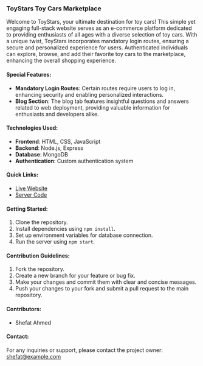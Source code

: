 ### ToyStars Toy Cars Marketplace

Welcome to ToyStars, your ultimate destination for toy cars! This simple yet engaging full-stack website serves as an e-commerce platform dedicated to providing enthusiasts of all ages with a diverse selection of toy cars. With a unique twist, ToyStars incorporates mandatory login routes, ensuring a secure and personalized experience for users. Authenticated individuals can explore, browse, and add their favorite toy cars to the marketplace, enhancing the overall shopping experience.

#### Special Features:
- **Mandatory Login Routes**: Certain routes require users to log in, enhancing security and enabling personalized interactions.
- **Blog Section**: The blog tab features insightful questions and answers related to web deployment, providing valuable information for enthusiasts and developers alike.

#### Technologies Used:
- **Frontend**: HTML, CSS, JavaScript
- **Backend**: Node.js, Express
- **Database**: MongoDB
- **Authentication**: Custom authentication system

#### Quick Links:
- [Live Website](https://toystars.netlify.app/)
- [Server Code](https://github.com/ShefatAhmed/toy-marketplace-server)

#### Getting Started:
1. Clone the repository.
2. Install dependencies using `npm install`.
3. Set up environment variables for database connection.
4. Run the server using `npm start`.

#### Contribution Guidelines:
1. Fork the repository.
2. Create a new branch for your feature or bug fix.
3. Make your changes and commit them with clear and concise messages.
4. Push your changes to your fork and submit a pull request to the main repository.

#### Contributors:
- Shefat Ahmed

#### Contact:
For any inquiries or support, please contact the project owner: [shefat@example.com](mailto:shefat@example.com)
